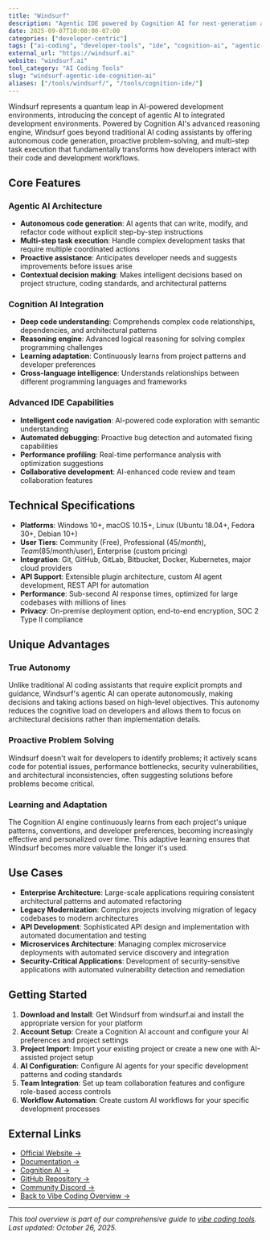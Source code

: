 ```yaml
---
title: "Windsurf"
description: "Agentic IDE powered by Cognition AI for next-generation autonomous development experience"
date: 2025-09-07T10:00:00-07:00
categories: ["developer-centric"]
tags: ["ai-coding", "developer-tools", "ide", "cognition-ai", "agentic-ai"]
external_url: "https://windsurf.ai"
website: "windsurf.ai"
tool_category: "AI Coding Tools"
slug: "windsurf-agentic-ide-cognition-ai"
aliases: ["/tools/windsurf/", "/tools/cognition-ide/"]
---
```


Windsurf represents a quantum leap in AI-powered development environments, introducing the concept of agentic AI to integrated development environments. Powered by Cognition AI's advanced reasoning engine, Windsurf goes beyond traditional AI coding assistants by offering autonomous code generation, proactive problem-solving, and multi-step task execution that fundamentally transforms how developers interact with their code and development workflows.

## Core Features

### Agentic AI Architecture
- **Autonomous code generation**: AI agents that can write, modify, and refactor code without explicit step-by-step instructions
- **Multi-step task execution**: Handle complex development tasks that require multiple coordinated actions
- **Proactive assistance**: Anticipates developer needs and suggests improvements before issues arise
- **Contextual decision making**: Makes intelligent decisions based on project structure, coding standards, and architectural patterns

### Cognition AI Integration
- **Deep code understanding**: Comprehends complex code relationships, dependencies, and architectural patterns
- **Reasoning engine**: Advanced logical reasoning for solving complex programming challenges
- **Learning adaptation**: Continuously learns from project patterns and developer preferences
- **Cross-language intelligence**: Understands relationships between different programming languages and frameworks

### Advanced IDE Capabilities
- **Intelligent code navigation**: AI-powered code exploration with semantic understanding
- **Automated debugging**: Proactive bug detection and automated fixing capabilities
- **Performance profiling**: Real-time performance analysis with optimization suggestions
- **Collaborative development**: AI-enhanced code review and team collaboration features

## Technical Specifications

- **Platforms**: Windows 10+, macOS 10.15+, Linux (Ubuntu 18.04+, Fedora 30+, Debian 10+)
- **User Tiers**: Community (Free), Professional ($45/month), Team ($85/month/user), Enterprise (custom pricing)
- **Integration**: Git, GitHub, GitLab, Bitbucket, Docker, Kubernetes, major cloud providers
- **API Support**: Extensible plugin architecture, custom AI agent development, REST API for automation
- **Performance**: Sub-second AI response times, optimized for large codebases with millions of lines
- **Privacy**: On-premise deployment option, end-to-end encryption, SOC 2 Type II compliance

## Unique Advantages

### True Autonomy
Unlike traditional AI coding assistants that require explicit prompts and guidance, Windsurf's agentic AI can operate autonomously, making decisions and taking actions based on high-level objectives. This autonomy reduces the cognitive load on developers and allows them to focus on architectural decisions rather than implementation details.

### Proactive Problem Solving
Windsurf doesn't wait for developers to identify problems; it actively scans code for potential issues, performance bottlenecks, security vulnerabilities, and architectural inconsistencies, often suggesting solutions before problems become critical.

### Learning and Adaptation
The Cognition AI engine continuously learns from each project's unique patterns, conventions, and developer preferences, becoming increasingly effective and personalized over time. This adaptive learning ensures that Windsurf becomes more valuable the longer it's used.

## Use Cases

- **Enterprise Architecture**: Large-scale applications requiring consistent architectural patterns and automated refactoring
- **Legacy Modernization**: Complex projects involving migration of legacy codebases to modern architectures
- **API Development**: Sophisticated API design and implementation with automated documentation and testing
- **Microservices Architecture**: Managing complex microservice deployments with automated service discovery and integration
- **Security-Critical Applications**: Development of security-sensitive applications with automated vulnerability detection and remediation

## Getting Started

1. **Download and Install**: Get Windsurf from windsurf.ai and install the appropriate version for your platform
2. **Account Setup**: Create a Cognition AI account and configure your AI preferences and project settings
3. **Project Import**: Import your existing project or create a new one with AI-assisted project setup
4. **AI Configuration**: Configure AI agents for your specific development patterns and coding standards
5. **Team Integration**: Set up team collaboration features and configure role-based access controls
6. **Workflow Automation**: Create custom AI workflows for your specific development processes

## External Links

- [Official Website →](https://windsurf.ai)
- [Documentation →](https://docs.windsurf.ai)
- [Cognition AI →](https://cognition.ai)
- [GitHub Repository →](https://github.com/windsurf-ide/windsurf)
- [Community Discord →](https://discord.gg/windsurf)
- [Back to Vibe Coding Overview →](/blog/posts/vibe-coding-revolution/)

---

*This tool overview is part of our comprehensive guide to [vibe coding tools](/blog/posts/vibe-coding-revolution/). Last updated: October 26, 2025.*